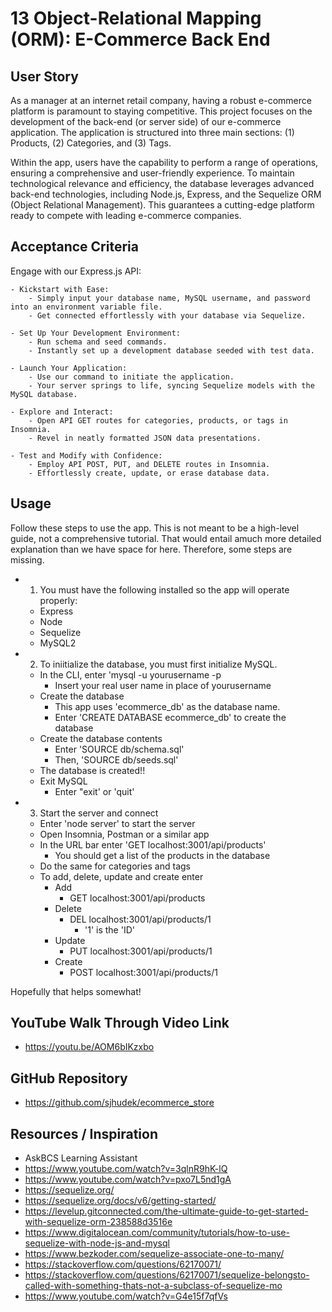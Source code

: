 # 13 Object-Relational Mapping (ORM): E-Commerce Back End
## User Story

As a manager at an internet retail company, having a robust e-commerce platform is paramount to staying competitive. This project focuses on the development of the back-end (or server side) of our e-commerce application. The application is structured into three main sections: (1) Products, (2) Categories, and (3) Tags.

Within the app, users have the capability to perform a range of operations, ensuring a comprehensive and user-friendly experience. To maintain technological relevance and efficiency, the database leverages advanced back-end technologies, including Node.js, Express, and the Sequelize ORM (Object Relational Management). This guarantees a cutting-edge platform ready to compete with leading e-commerce companies.

## Acceptance Criteria
Engage with our Express.js API:

    - Kickstart with Ease:
        - Simply input your database name, MySQL username, and password into an environment variable file.
        - Get connected effortlessly with your database via Sequelize.

    - Set Up Your Development Environment:
        - Run schema and seed commands.
        - Instantly set up a development database seeded with test data.

    - Launch Your Application:
        - Use our command to initiate the application.
        - Your server springs to life, syncing Sequelize models with the MySQL database.

    - Explore and Interact:
        - Open API GET routes for categories, products, or tags in Insomnia.
        - Revel in neatly formatted JSON data presentations.

    - Test and Modify with Confidence:
        - Employ API POST, PUT, and DELETE routes in Insomnia.
        - Effortlessly create, update, or erase database data.
  
## Usage
Follow these steps to use the app. This is not meant to be a high-level guide, not a comprehensive tutorial. That would entail amuch more detailed explanation than we have space for here. Therefore, some steps are missing.
- 1. You must have the following installed so the app will operate properly:
  - Express
  - Node
  - Sequelize
  - MySQL2
- 2. To iniitialize the database, you must first initialize MySQL.
  - In the CLI, enter 'mysql -u yourusername -p
    - Insert your real user name in place of yourusername
  - Create the database
    - This app uses 'ecommerce_db' as the database name.
    - Enter 'CREATE DATABASE ecommerce_db' to create the database
  - Create the database contents
    - Enter 'SOURCE db/schema.sql'
    - Then, 'SOURCE db/seeds.sql'
  - The database is created!!
  - Exit MySQL
    - Enter "exit' or 'quit'
- 3. Start the server and connect
  - Enter 'node server' to start the server
  - Open Insomnia, Postman or a similar app
  - In the URL bar enter 'GET localhost:3001/api/products'
    - You should get a list of the products in the database
  - Do the same for categories and tags
  - To add, delete, update and create enter
    - Add
      - GET localhost:3001/api/products
    - Delete
      - DEL localhost:3001/api/products/1
        - '1' is the 'ID'
    - Update
      - PUT localhost:3001/api/products/1
    - Create
      - POST localhost:3001/api/products/1

Hopefully that helps somewhat!

## YouTube Walk Through Video Link
- https://youtu.be/AOM6bIKzxbo

## GitHub Repository
- https://github.com/sjhudek/ecommerce_store

## Resources / Inspiration
- AskBCS Learning Assistant
- https://www.youtube.com/watch?v=3qlnR9hK-lQ
- https://www.youtube.com/watch?v=pxo7L5nd1gA
- https://sequelize.org/
- https://sequelize.org/docs/v6/getting-started/
- https://levelup.gitconnected.com/the-ultimate-guide-to-get-started-with-sequelize-orm-238588d3516e
- https://www.digitalocean.com/community/tutorials/how-to-use-sequelize-with-node-js-and-mysql
- https://www.bezkoder.com/sequelize-associate-one-to-many/
- https://stackoverflow.com/questions/62170071/
- https://stackoverflow.com/questions/62170071/sequelize-belongsto-called-with-something-thats-not-a-subclass-of-sequelize-mo
- https://www.youtube.com/watch?v=G4e15f7qfVs
  

